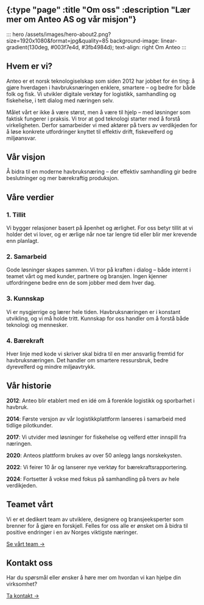 {:type "page"
 :title "Om oss"
 :description "Lær mer om Anteo AS og vår misjon"}
---

::: hero /assets/images/hero-about2.png?size=1920x1080&format=jpg&quality=85 background-image: linear-gradient(130deg, #003f7e4d, #3fb4984d); text-align: right
Om Anteo
:::

## Hvem er vi?

Anteo er et norsk teknologiselskap som siden 2012 har jobbet for én ting: å gjøre hverdagen i havbruksnæringen enklere, smartere – og bedre for både folk og fisk. Vi utvikler digitale verktøy for logistikk, samhandling og fiskehelse, i tett dialog med næringen selv.

Målet vårt er ikke å være størst, men å være til hjelp – med løsninger som faktisk fungerer i praksis. Vi tror at god teknologi starter med å forstå virkeligheten. Derfor samarbeider vi med aktører på tvers av verdikjeden for å løse konkrete utfordringer knyttet til effektiv drift, fiskevelferd og miljøansvar.

## Vår visjon

Å bidra til en moderne havbruksnæring – der effektiv samhandling gir bedre beslutninger og mer bærekraftig produksjon.

## Våre verdier

### 1. Tillit
Vi bygger relasjoner basert på åpenhet og ærlighet. For oss betyr tillit at vi holder det vi lover, og er ærlige når noe tar lengre tid eller blir mer krevende enn planlagt.

### 2. Samarbeid
Gode løsninger skapes sammen. Vi tror på kraften i dialog – både internt i teamet vårt og med kunder, partnere og bransjen. Ingen kjenner utfordringene bedre enn de som jobber med dem hver dag.

### 3. Kunnskap
Vi er nysgjerrige og lærer hele tiden. Havbruksnæringen er i konstant utvikling, og vi må holde tritt. Kunnskap for oss handler om å forstå både teknologi og mennesker.

### 4. Bærekraft
Hver linje med kode vi skriver skal bidra til en mer ansvarlig fremtid for havbruksnæringen. Det handler om smartere ressursbruk, bedre dyrevelferd og mindre miljøavtrykk.

## Vår historie

**2012**: Anteo blir etablert med en idé om å forenkle logistikk og sporbarhet i havbruk.

**2014**: Første versjon av vår logistikkplattform lanseres i samarbeid med tidlige pilotkunder.

**2017**: Vi utvider med løsninger for fiskehelse og velferd etter innspill fra næringen.

**2020**: Anteos plattform brukes av over 50 anlegg langs norskekysten.

**2022**: Vi feirer 10 år og lanserer nye verktøy for bærekraftsrapportering.

**2024**: Fortsetter å vokse med fokus på samhandling på tvers av hele verdikjeden.

## Teamet vårt

Vi er et dedikert team av utviklere, designere og bransjeeksperter som brenner for å gjøre en forskjell. Felles for oss alle er ønsket om å bidra til positive endringer i en av Norges viktigste næringer.

[Se vårt team →](/team.html)

## Kontakt oss

Har du spørsmål eller ønsker å høre mer om hvordan vi kan hjelpe din virksomhet?

[Ta kontakt →](/contact.html)
